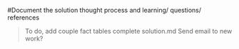 #Document the solution thought process and learning/ questions/ references


> To do, add couple fact tables
> complete solution.md
> Send email to new work?